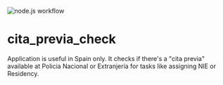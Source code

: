 ![node.js workflow](https://github.com/jholas/cita_previa_check/actions/workflows/node.js.yml/badge.svg)

# cita_previa_check
Application is useful in Spain only. It checks if there's a "cita previa" available at Policia Nacional or Extranjería for tasks like assigning NIE or Residency.

